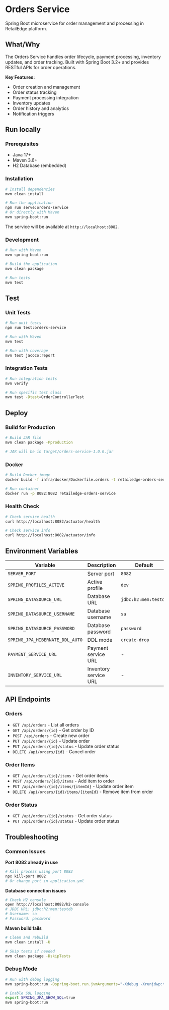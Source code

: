 # Orders Service

Spring Boot microservice for order management and processing in RetailEdge platform.

## What/Why

The Orders Service handles order lifecycle, payment processing, inventory updates, and order tracking. Built with Spring Boot 3.2+ and provides RESTful APIs for order operations.

**Key Features:**
- Order creation and management
- Order status tracking
- Payment processing integration
- Inventory updates
- Order history and analytics
- Notification triggers

## Run locally

### Prerequisites
- Java 17+
- Maven 3.6+
- H2 Database (embedded)

### Installation
```bash
# Install dependencies
mvn clean install

# Run the application
npm run serve:orders-service
# Or directly with Maven
mvn spring-boot:run
```

The service will be available at `http://localhost:8082`.

### Development
```bash
# Run with Maven
mvn spring-boot:run

# Build the application
mvn clean package

# Run tests
mvn test
```

## Test

### Unit Tests
```bash
# Run unit tests
npm run test:orders-service

# Run with Maven
mvn test

# Run with coverage
mvn test jacoco:report
```

### Integration Tests
```bash
# Run integration tests
mvn verify

# Run specific test class
mvn test -Dtest=OrderControllerTest
```

## Deploy

### Build for Production
```bash
# Build JAR file
mvn clean package -Pproduction

# JAR will be in target/orders-service-1.0.0.jar
```

### Docker
```bash
# Build Docker image
docker build -f infra/docker/Dockerfile.orders -t retailedge-orders-service .

# Run container
docker run -p 8082:8082 retailedge-orders-service
```

### Health Check
```bash
# Check service health
curl http://localhost:8082/actuator/health

# Check service info
curl http://localhost:8082/actuator/info
```

## Environment Variables

| Variable | Description | Default | Required |
|----------|-------------|---------|----------|
| `SERVER_PORT` | Server port | `8082` | No |
| `SPRING_PROFILES_ACTIVE` | Active profile | `dev` | No |
| `SPRING_DATASOURCE_URL` | Database URL | `jdbc:h2:mem:testdb` | No |
| `SPRING_DATASOURCE_USERNAME` | Database username | `sa` | No |
| `SPRING_DATASOURCE_PASSWORD` | Database password | `password` | No |
| `SPRING_JPA_HIBERNATE_DDL_AUTO` | DDL mode | `create-drop` | No |
| `PAYMENT_SERVICE_URL` | Payment service URL | - | Yes |
| `INVENTORY_SERVICE_URL` | Inventory service URL | - | Yes |

## API Endpoints

### Orders
- `GET /api/orders` - List all orders
- `GET /api/orders/{id}` - Get order by ID
- `POST /api/orders` - Create new order
- `PUT /api/orders/{id}` - Update order
- `PUT /api/orders/{id}/status` - Update order status
- `DELETE /api/orders/{id}` - Cancel order

### Order Items
- `GET /api/orders/{id}/items` - Get order items
- `POST /api/orders/{id}/items` - Add item to order
- `PUT /api/orders/{id}/items/{itemId}` - Update order item
- `DELETE /api/orders/{id}/items/{itemId}` - Remove item from order

### Order Status
- `GET /api/orders/{id}/status` - Get order status
- `PUT /api/orders/{id}/status` - Update order status

## Troubleshooting

### Common Issues

**Port 8082 already in use**
```bash
# Kill process using port 8082
npx kill-port 8082
# Or change port in application.yml
```

**Database connection issues**
```bash
# Check H2 console
open http://localhost:8082/h2-console
# JDBC URL: jdbc:h2:mem:testdb
# Username: sa
# Password: password
```

**Maven build fails**
```bash
# Clean and rebuild
mvn clean install -U

# Skip tests if needed
mvn clean package -DskipTests
```

### Debug Mode
```bash
# Run with debug logging
mvn spring-boot:run -Dspring-boot.run.jvmArguments="-Xdebug -Xrunjdwp:transport=dt_socket,server=y,suspend=n,address=5006"

# Enable SQL logging
export SPRING_JPA_SHOW_SQL=true
mvn spring-boot:run
```

